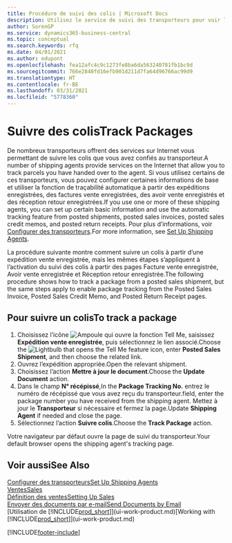 ```yaml
---
title: Procédure de suivi des colis | Microsoft Docs
description: Utilisez le service de suivi des transporteurs pour voir la progression d’une livraison.
author: SorenGP
ms.service: dynamics365-business-central
ms.topic: conceptual
ms.search.keywords: rfq
ms.date: 04/01/2021
ms.author: edupont
ms.openlocfilehash: fea12afc4c9c1273fe8ba6da563240781fb1bc9d
ms.sourcegitcommit: 766e2840fd16efb901d211d7fa64d96766ac99d9
ms.translationtype: HT
ms.contentlocale: fr-BE
ms.lasthandoff: 03/31/2021
ms.locfileid: "5778360"
---
```

# <a name="track-packages"></a><span data-ttu-id="767f4-103">Suivre des colis</span><span class="sxs-lookup"><span data-stu-id="767f4-103">Track Packages</span></span>

<span data-ttu-id="767f4-104">De nombreux transporteurs offrent des services sur Internet vous permettant de suivre les colis que vous avez confiés au transporteur.</span><span class="sxs-lookup"><span data-stu-id="767f4-104">A number of shipping agents provide services on the Internet that allow you to track parcels you have handed over to the agent.</span></span> <span data-ttu-id="767f4-105">Si vous utilisez certains de ces transporteurs, vous pouvez configurer certaines informations de base et utiliser la fonction de traçabilité automatique à partir des expéditions enregistrées, des factures vente enregistrées, des avoir vente enregistrés et des réception retour enregistrées.</span><span class="sxs-lookup"><span data-stu-id="767f4-105">If you use one or more of these shipping agents, you can set up certain basic information and use the automatic tracking feature from posted shipments, posted sales invoices, posted sales credit memos, and posted return receipts.</span></span> <span data-ttu-id="767f4-106">Pour plus d’informations, voir [Configurer des transporteurs](sales-how-to-set-up-shipping-agents.md).</span><span class="sxs-lookup"><span data-stu-id="767f4-106">For more information, see [Set Up Shipping Agents](sales-how-to-set-up-shipping-agents.md).</span></span>  

<span data-ttu-id="767f4-107">La procédure suivante montre comment suivre un colis à partir d’une expédition vente enregistrée, mais les mêmes étapes s’appliquent à l’activation du suivi des colis à partir des pages Facture vente enregistrée, Avoir vente enregistrée et Réception retour enregistrée.</span><span class="sxs-lookup"><span data-stu-id="767f4-107">The following procedure shows how to track a package from a posted sales shipment, but the same steps apply to enable package tracking from the Posted Sales Invoice, Posted Sales Credit Memo, and Posted Return Receipt pages.</span></span>  

## <a name="to-track-a-package"></a><span data-ttu-id="767f4-108">Pour suivre un colis</span><span class="sxs-lookup"><span data-stu-id="767f4-108">To track a package</span></span>

1. <span data-ttu-id="767f4-109">Choisissez l’icône ![Ampoule qui ouvre la fonction Tell Me](media/ui-search/search_small.png "Dites-moi ce que vous voulez faire"), saisissez **Expédition vente enregistrée**, puis sélectionnez le lien associé.</span><span class="sxs-lookup"><span data-stu-id="767f4-109">Choose the ![Lightbulb that opens the Tell Me feature](media/ui-search/search_small.png "Tell me what you want to do") icon, enter **Posted Sales Shipment**, and then choose the related link.</span></span>
2. <span data-ttu-id="767f4-110">Ouvrez l’expédition appropriée.</span><span class="sxs-lookup"><span data-stu-id="767f4-110">Open the relevant shipment.</span></span>
3. <span data-ttu-id="767f4-111">Choisissez l’action **Mettre à jour le document**.</span><span class="sxs-lookup"><span data-stu-id="767f4-111">Choose the **Update Document** action.</span></span>
4. <span data-ttu-id="767f4-112">Dans le champ **N° récépissé**,</span><span class="sxs-lookup"><span data-stu-id="767f4-112">In the **Package Tracking No.**</span></span> <span data-ttu-id="767f4-113">entrez le numéro de récépissé que vous avez reçu du transporteur.</span><span class="sxs-lookup"><span data-stu-id="767f4-113">field, enter the package number you have received from the shipping agent.</span></span> <span data-ttu-id="767f4-114">Mettez à jour le **Transporteur** si nécessaire et fermez la page.</span><span class="sxs-lookup"><span data-stu-id="767f4-114">Update **Shipping Agent** if needed and close the page.</span></span>
5. <span data-ttu-id="767f4-115">Sélectionnez l’action **Suivre colis**.</span><span class="sxs-lookup"><span data-stu-id="767f4-115">Choose the **Track Package** action.</span></span>

<span data-ttu-id="767f4-116">Votre navigateur par défaut ouvre la page de suivi du transporteur.</span><span class="sxs-lookup"><span data-stu-id="767f4-116">Your default browser opens the shipping agent's tracking page.</span></span>

## <a name="see-also"></a><span data-ttu-id="767f4-117">Voir aussi</span><span class="sxs-lookup"><span data-stu-id="767f4-117">See Also</span></span>

[<span data-ttu-id="767f4-118">Configurer des transporteurs</span><span class="sxs-lookup"><span data-stu-id="767f4-118">Set Up Shipping Agents</span></span>](sales-how-to-set-up-shipping-agents.md)  
[<span data-ttu-id="767f4-119">Ventes</span><span class="sxs-lookup"><span data-stu-id="767f4-119">Sales</span></span>](sales-manage-sales.md)  
[<span data-ttu-id="767f4-120">Définition des ventes</span><span class="sxs-lookup"><span data-stu-id="767f4-120">Setting Up Sales</span></span>](sales-setup-sales.md)  
[<span data-ttu-id="767f4-121">Envoyer des documents par e-mail</span><span class="sxs-lookup"><span data-stu-id="767f4-121">Send Documents by Email</span></span>](ui-how-send-documents-email.md)  
<span data-ttu-id="767f4-122">[Utilisation de [!INCLUDE[prod_short](includes/prod_short.md)]](ui-work-product.md)</span><span class="sxs-lookup"><span data-stu-id="767f4-122">[Working with [!INCLUDE[prod_short](includes/prod_short.md)]](ui-work-product.md)</span></span>


[!INCLUDE[footer-include](includes/footer-banner.md)]